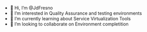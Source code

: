 - 👋 Hi, I’m @JdFresno
- 👀 I’m interested in Quality Assurance and testing environments
- 🌱 I’m currently learning about Service Virtualization Tools
- 💞️ I’m looking to collaborate on Environment completition


<!---
JdFresno/JdFresno is a ✨ special ✨ repository because its `README.md` (this file) appears on your GitHub profile.
You can click the Preview link to take a look at your changes.
--->
